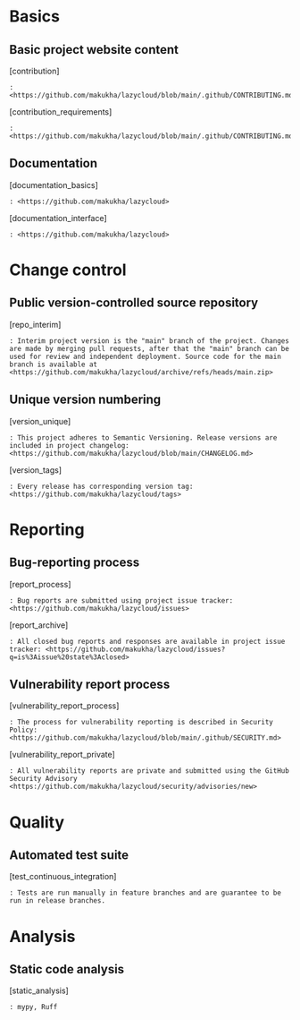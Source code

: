 # Basics

## Basic project website content

[contribution]

    : <https://github.com/makukha/lazycloud/blob/main/.github/CONTRIBUTING.md>

[contribution_requirements]

    : <https://github.com/makukha/lazycloud/blob/main/.github/CONTRIBUTING.md>

## Documentation

[documentation_basics]

    : <https://github.com/makukha/lazycloud>

[documentation_interface]

    : <https://github.com/makukha/lazycloud>


# Change control

## Public version-controlled source repository

[repo_interim]

    : Interim project version is the "main" branch of the project. Changes are made by merging pull requests, after that the "main" branch can be used for review and independent deployment. Source code for the main branch is available at <https://github.com/makukha/lazycloud/archive/refs/heads/main.zip>

## Unique version numbering

[version_unique]

    : This project adheres to Semantic Versioning. Release versions are included in project changelog: <https://github.com/makukha/lazycloud/blob/main/CHANGELOG.md>

[version_tags]

    : Every release has corresponding version tag: <https://github.com/makukha/lazycloud/tags>


# Reporting

## Bug-reporting process

[report_process]

    : Bug reports are submitted using project issue tracker: <https://github.com/makukha/lazycloud/issues>

[report_archive]

    : All closed bug reports and responses are available in project issue tracker: <https://github.com/makukha/lazycloud/issues?q=is%3Aissue%20state%3Aclosed>

## Vulnerability report process

[vulnerability_report_process]

    : The process for vulnerability reporting is described in Security Policy: <https://github.com/makukha/lazycloud/blob/main/.github/SECURITY.md>

[vulnerability_report_private]

    : All vulnerability reports are private and submitted using the GitHub Security Advisory <https://github.com/makukha/lazycloud/security/advisories/new>


# Quality

## Automated test suite

[test_continuous_integration]

    : Tests are run manually in feature branches and are guarantee to be run in release branches.


# Analysis

## Static code analysis

[static_analysis]

    : mypy, Ruff
